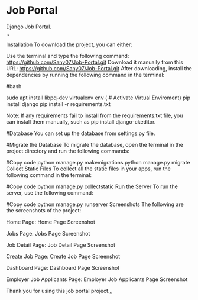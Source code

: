 # Job Portal
Django Job Portal.       
,,

Installation
To download the project, you can either:

Use the terminal and type the following command: https://github.com/Sany07/Job-Portal.git
Download it manually from this URL: https://github.com/Sany07/Job-Portal.git
After downloading, install the dependencies by running the following command in the terminal:

#bash

sudo apt install libpq-dev
virtualenv env ( # Activate Virtual Enviroment)
pip install django
pip install -r requirements.txt

Note: If any requirements fail to install from the requirements.txt file, you can install them manually, such as pip install django-ckeditor.

#Database
You can set up the database from settings.py file.

#Migrate the Database
To migrate the database, open the terminal in the project directory and run the following commands:

#Copy code
python manage.py makemigrations
python manage.py migrate
Collect Static Files
To collect all the static files in your apps, run the following command in the terminal:

#Copy code
python manage.py collectstatic
Run the Server
To run the server, use the following command:

#Copy code
python manage.py runserver
Screenshots
The following are the screenshots of the project:

Home Page:
Home Page Screenshot

Jobs Page:
Jobs Page Screenshot

Job Detail Page:
Job Detail Page Screenshot

Create Job Page:
Create Job Page Screenshot

Dashboard Page:
Dashboard Page Screenshot

Employer Job Applicants Page:
Employer Job Applicants Page Screenshot

Thank you for using this job portal project.,,